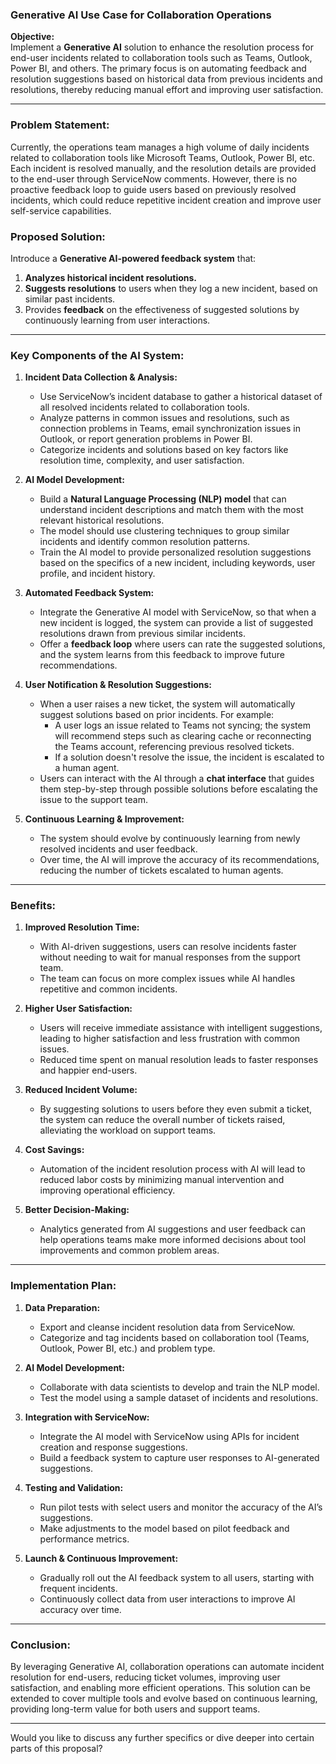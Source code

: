 ### Generative AI Use Case for Collaboration Operations

**Objective:**  
Implement a **Generative AI** solution to enhance the resolution process for end-user incidents related to collaboration tools such as Teams, Outlook, Power BI, and others. The primary focus is on automating feedback and resolution suggestions based on historical data from previous incidents and resolutions, thereby reducing manual effort and improving user satisfaction.

---

### **Problem Statement:**
Currently, the operations team manages a high volume of daily incidents related to collaboration tools like Microsoft Teams, Outlook, Power BI, etc. Each incident is resolved manually, and the resolution details are provided to the end-user through ServiceNow comments. However, there is no proactive feedback loop to guide users based on previously resolved incidents, which could reduce repetitive incident creation and improve user self-service capabilities.

### **Proposed Solution:**  
Introduce a **Generative AI-powered feedback system** that:
1. **Analyzes historical incident resolutions.**
2. **Suggests resolutions** to users when they log a new incident, based on similar past incidents.
3. Provides **feedback** on the effectiveness of suggested solutions by continuously learning from user interactions.

---

### **Key Components of the AI System:**

1. **Incident Data Collection & Analysis:**
   - Use ServiceNow’s incident database to gather a historical dataset of all resolved incidents related to collaboration tools.
   - Analyze patterns in common issues and resolutions, such as connection problems in Teams, email synchronization issues in Outlook, or report generation problems in Power BI.
   - Categorize incidents and solutions based on key factors like resolution time, complexity, and user satisfaction.

2. **AI Model Development:**
   - Build a **Natural Language Processing (NLP) model** that can understand incident descriptions and match them with the most relevant historical resolutions.
   - The model should use clustering techniques to group similar incidents and identify common resolution patterns.
   - Train the AI model to provide personalized resolution suggestions based on the specifics of a new incident, including keywords, user profile, and incident history.

3. **Automated Feedback System:**
   - Integrate the Generative AI model with ServiceNow, so that when a new incident is logged, the system can provide a list of suggested resolutions drawn from previous similar incidents.
   - Offer a **feedback loop** where users can rate the suggested solutions, and the system learns from this feedback to improve future recommendations.

4. **User Notification & Resolution Suggestions:**
   - When a user raises a new ticket, the system will automatically suggest solutions based on prior incidents. For example:
     - A user logs an issue related to Teams not syncing; the system will recommend steps such as clearing cache or reconnecting the Teams account, referencing previous resolved tickets.
     - If a solution doesn't resolve the issue, the incident is escalated to a human agent.
   - Users can interact with the AI through a **chat interface** that guides them step-by-step through possible solutions before escalating the issue to the support team.

5. **Continuous Learning & Improvement:**
   - The system should evolve by continuously learning from newly resolved incidents and user feedback.
   - Over time, the AI will improve the accuracy of its recommendations, reducing the number of tickets escalated to human agents.

---

### **Benefits:**

1. **Improved Resolution Time:**
   - With AI-driven suggestions, users can resolve incidents faster without needing to wait for manual responses from the support team.
   - The team can focus on more complex issues while AI handles repetitive and common incidents.

2. **Higher User Satisfaction:**
   - Users will receive immediate assistance with intelligent suggestions, leading to higher satisfaction and less frustration with common issues.
   - Reduced time spent on manual resolution leads to faster responses and happier end-users.

3. **Reduced Incident Volume:**
   - By suggesting solutions to users before they even submit a ticket, the system can reduce the overall number of tickets raised, alleviating the workload on support teams.

4. **Cost Savings:**
   - Automation of the incident resolution process with AI will lead to reduced labor costs by minimizing manual intervention and improving operational efficiency.

5. **Better Decision-Making:**
   - Analytics generated from AI suggestions and user feedback can help operations teams make more informed decisions about tool improvements and common problem areas.

---

### **Implementation Plan:**

1. **Data Preparation:**
   - Export and cleanse incident resolution data from ServiceNow.
   - Categorize and tag incidents based on collaboration tool (Teams, Outlook, Power BI, etc.) and problem type.

2. **AI Model Development:**
   - Collaborate with data scientists to develop and train the NLP model.
   - Test the model using a sample dataset of incidents and resolutions.

3. **Integration with ServiceNow:**
   - Integrate the AI model with ServiceNow using APIs for incident creation and response suggestions.
   - Build a feedback system to capture user responses to AI-generated suggestions.

4. **Testing and Validation:**
   - Run pilot tests with select users and monitor the accuracy of the AI’s suggestions.
   - Make adjustments to the model based on pilot feedback and performance metrics.

5. **Launch & Continuous Improvement:**
   - Gradually roll out the AI feedback system to all users, starting with frequent incidents.
   - Continuously collect data from user interactions to improve AI accuracy over time.

---

### **Conclusion:**
By leveraging Generative AI, collaboration operations can automate incident resolution for end-users, reducing ticket volumes, improving user satisfaction, and enabling more efficient operations. This solution can be extended to cover multiple tools and evolve based on continuous learning, providing long-term value for both users and support teams.

---

Would you like to discuss any further specifics or dive deeper into certain parts of this proposal?